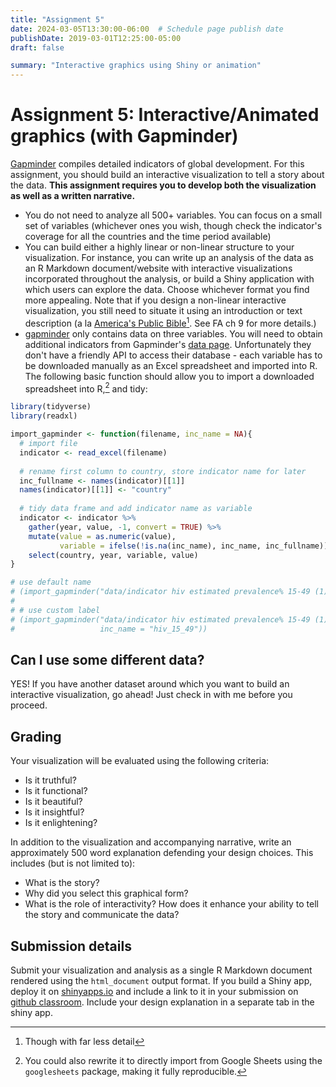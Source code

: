 ```yaml
---
title: "Assignment 5"
date: 2024-03-05T13:30:00-06:00  # Schedule page publish date
publishDate: 2019-03-01T12:25:00-05:00
draft: false

summary: "Interactive graphics using Shiny or animation"
---
```


# Assignment 5: Interactive/Animated graphics (with Gapminder)

[Gapminder](http://www.gapminder.org/data/) compiles detailed indicators of global development. For this assignment, you should build an interactive visualization to tell a story about the data. **This assignment requires you to develop both the visualization as well as a written narrative.**

-   You do not need to analyze all 500+ variables. You can focus on a small set of variables (whichever ones you wish, though check the indicator's coverage for all the countries and the time period available)
-   You can build either a highly linear or non-linear structure to your visualization. For instance, you can write up an analysis of the data as an R Markdown document/website with interactive visualizations incorporated throughout the analysis, or build a Shiny application with which users can explore the data. Choose whichever format you find more appealing. Note that if you design a non-linear interactive visualization, you still need to situate it using an introduction or text description (a la [America's Public Bible](http://americaspublicbible.org/)[^1]. See FA ch 9 for more details.)
-   [gapminder](https://cran.r-project.org/web/packages/gapminder/index.html) only contains data on three variables. You will need to obtain additional indicators from Gapminder's [data page](http://www.gapminder.org/data/). Unfortunately they don't have a friendly API to access their database - each variable has to be downloaded manually as an Excel spreadsheet and imported into R. The following basic function should allow you to import a downloaded spreadsheet into R,[^2] and tidy:

``` r
library(tidyverse)
library(readxl)

import_gapminder <- function(filename, inc_name = NA){
  # import file
  indicator <- read_excel(filename)
  
  # rename first column to country, store indicator name for later
  inc_fullname <- names(indicator)[[1]]
  names(indicator)[[1]] <- "country"
  
  # tidy data frame and add indicator name as variable
  indicator <- indicator %>%
    gather(year, value, -1, convert = TRUE) %>%
    mutate(value = as.numeric(value),
           variable = ifelse(!is.na(inc_name), inc_name, inc_fullname)) %>%
    select(country, year, variable, value)
}

# use default name
# (import_gapminder("data/indicator hiv estimated prevalence% 15-49 (1).xlsx"))
# 
# # use custom label
# (import_gapminder("data/indicator hiv estimated prevalence% 15-49 (1).xlsx",
#                   inc_name = "hiv_15_49"))
```

## Can I use some different data?

YES! If you have another dataset around which you want to build an interactive visualization, go ahead! Just check in with me before you proceed.

## Grading

Your visualization will be evaluated using the following criteria:

-   Is it truthful?
-   Is it functional?
-   Is it beautiful?
-   Is it insightful?
-   Is it enlightening?

In addition to the visualization and accompanying narrative, write an approximately 500 word explanation defending your design choices. This includes (but is not limited to):

-   What is the story?
-   Why did you select this graphical form?
-   What is the role of interactivity? How does it enhance your ability to tell the story and communicate the data?

## Submission details

Submit your visualization and analysis as a single R Markdown document rendered using the `html_document` output format. If you build a Shiny app, deploy it on [shinyapps.io](http://www.shinyapps.io) and include a link to it in your submission on [github classroom](https://classroom.github.com/a/QiYvVFqi). Include your design explanation in a separate tab in the shiny app.

[^1]: Though with far less detail

[^2]: You could also rewrite it to directly import from Google Sheets using the `googlesheets` package, making it fully reproducible.

